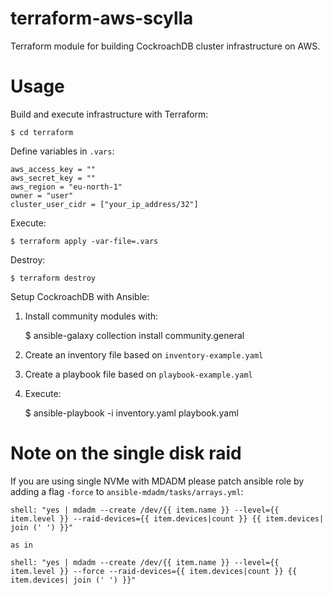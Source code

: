 # terraform-aws-scylla

Terraform module for building CockroachDB cluster infrastructure on AWS.

# Usage

Build and execute infrastructure with Terraform:

    $ cd terraform

Define variables in `.vars`:

    aws_access_key = ""
    aws_secret_key = ""
    aws_region = "eu-north-1"
    owner = "user"
    cluster_user_cidr = ["your_ip_address/32"]

Execute:

    $ terraform apply -var-file=.vars

Destroy:

    $ terraform destroy

Setup CockroachDB with Ansible:

1. Install community modules with:

    $ ansible-galaxy collection install community.general
 
2. Create an inventory file based on `inventory-example.yaml`
3. Create a playbook file based on `playbook-example.yaml`
4. Execute:

    $ ansible-playbook -i inventory.yaml playbook.yaml

# Note on the single disk raid

If you are using single NVMe with MDADM please patch ansible role
by adding a flag `-force` to `ansible-mdadm/tasks/arrays.yml`:
    
    shell: "yes | mdadm --create /dev/{{ item.name }} --level={{ item.level }} --raid-devices={{ item.devices|count }} {{ item.devices| join (' ') }}"
    
    as in
    
    shell: "yes | mdadm --create /dev/{{ item.name }} --level={{ item.level }} --force --raid-devices={{ item.devices|count }} {{ item.devices| join (' ') }}"

